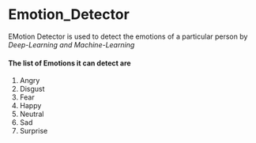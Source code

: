# Emotion_Detector
<P>EMotion Detector is used to detect the emotions of a particular person by <i> Deep-Learning and Machine-Learning</i></P>
<h4> The list of Emotions it can detect are </h4>
<ol>
  <li>Angry</li>
  <li>Disgust</li>
  <li>Fear</li>
  <li>Happy</li>
  <li>Neutral</li>
  <li>Sad</li>
  <li>Surprise</li>
</ol>
